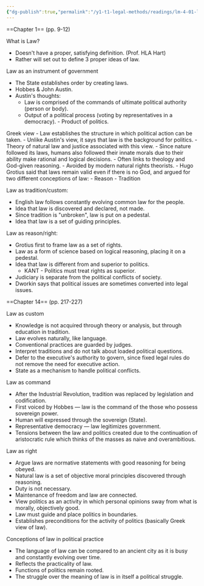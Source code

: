 ```yaml
---
{"dg-publish":true,"permalink":"/y1-t1-legal-methods/readings/lm-4-01-loughlin-sword-and-scales-an-examination-of-the-relationship-between-law-and-politics/"}
---
```


==Chapter 1== (pp. 9-12)

What is Law?
- Doesn't have a proper, satisfying definition. (Prof. HLA Hart)
- Rather will set out to define 3 proper ideas of law.

Law as an instrument of government
- The State establishes order by creating laws.
- Hobbes & John Austin.
- Austin's thoughts:
	- Law is comprised of the commands of ultimate political authority (person or body).
	- Output of a political process (voting by representatives in a democracy). - Product of politics.

Greek view
	- Law establishes the structure in which political action can be taken. 
	- Unlike Austin's view, it says that law is the background for politics.
	- Theory of natural law and justice associated with this view. 
	- Since nature followed its laws, humans also followed their innate morals due to their ability make rational and logical decisions.
		- Often links to theology and God-given reasoning. 
			- Avoided by modern natural rights theorists.
	- Hugo Grotius said that laws remain valid even if there is no God, and argued for two different conceptions of law:
		- Reason
		- Tradition

Law as tradition/custom:
- English law follows constantly evolving common law for the people. 
- Idea that law is discovered and declared, not made.
- Since tradition is "unbroken", law is put on a pedestal. 
- Idea that law is a set of guiding principles.

Law as reason/right:
- Grotius first to frame law as a set of rights.
- Law as a form of science based on logical reasoning, placing it on a pedestal.
- Idea that law is different from and superior to politics.
	- KANT - Politics must treat rights as superior.
- Judiciary is separate from the political conflicts of society.
- Dworkin says that political issues are sometimes converted into legal issues.

==Chapter 14== (pp. 217-227)

Law as custom
- Knowledge is not acquired through theory or analysis, but through education in tradition.
- Law evolves naturally, like language.
- Conventional practices are guarded by judges.
- Interpret traditions and do not talk about loaded political questions.
- Defer to the executive's authority to govern, since fixed legal rules do not remove the need for executive action.
- State as a mechanism to handle political conflicts.

Law as command
- After the Industrial Revolution, tradition was replaced by legislation and codification. 
- First voiced by Hobbes — law is the command of the those who possess sovereign power.
- Human will expressed through the sovereign (State).
- Representative democracy — law legitimizes government.
- Tensions between the law and politics created due to the continuation of aristocratic rule which thinks of the masses as naive and overambitious. 

Law as right
- Argue laws are normative statements with good reasoning for being obeyed.
- Natural law is a set of objective moral principles discovered through reasoning.
- Duty is not necessary.
- Maintenance of freedom and law are connected.
- View politics as an activity in which personal opinions sway from what is morally, objectively good.
- Law must guide and place politics in boundaries.
- Establishes preconditions for the activity of politics (basically Greek view of law).

Conceptions of law in political practice
- The language of law can be compared to an ancient city as it is busy and constantly evolving over time. 
- Reflects the practicality of law. 
- Functions of politics remain rooted.
- The struggle over the meaning of law is in itself a political struggle. 